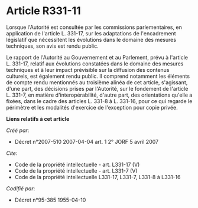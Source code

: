 # Article R331-11

Lorsque l'Autorité est consultée par les commissions parlementaires, en application de l'article L. 331-17, sur les
adaptations de l'encadrement législatif que nécessitent les évolutions dans le domaine des mesures techniques, son avis est
rendu public.

Le rapport de l'Autorité au Gouvernement et au Parlement, prévu à l'article L. 331-17, relatif aux évolutions constatées dans
le domaine des mesures techniques et à leur impact prévisible sur la diffusion des contenus culturels, est également rendu
public. Il comprend notamment les éléments de compte rendu mentionnés au troisième alinéa de cet article, s'agissant, d'une
part, des décisions prises par l'Autorité, sur le fondement de l'article L. 331-7, en matière d'interopérabilité, d'autre
part, des orientations qu'elle a fixées, dans le cadre des articles L. 331-8 à L. 331-16, pour ce qui regarde le périmètre et
les modalités d'exercice de l'exception pour copie privée.

**Liens relatifs à cet article**

_Créé par_:

  - Décret n°2007-510 2007-04-04 art. 1 2° JORF 5 avril 2007

_Cite_:

  - Code de la propriété intellectuelle - art. L331-17 (V)
  - Code de la propriété intellectuelle - art. L331-7 (V)
  - Code de la propriété intellectuelle L331-17, L331-7, L331-8 à L331-16

_Codifié par_:

  - Décret n°95-385 1955-04-10
